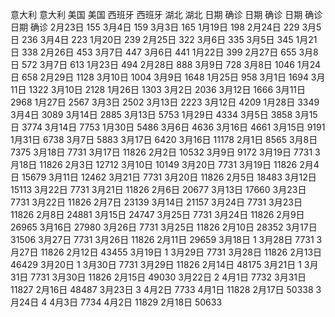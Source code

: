 意大利	意大利	美国 	美国 	西班牙	西班牙	湖北	湖北
日期	确诊	日期	确诊	日期	确诊	日期	确诊
2月23日	155	3月4日	159	3月3日	165	1月19日	198
2月24日	229	3月5日	236	3月4日	223	1月20日	239
2月25日	322	3月6日	335	3月5日	345	1月21日	338
2月26日	453	3月7日	447	3月6日	441	1月22日	399
2月27日	655	3月8日	572	3月7日	613	1月23日	494
2月28日	888	3月9日	728	3月8日	1046	1月24日	658
2月29日	1128	3月10日	1004	3月9日	1648	1月25日	958
3月1日	1694	3月11日	1322	3月10日	2128	1月26日	1303
3月2日	2036	3月12日	1666	3月11日	2968	1月27日	2567
3月3日	2502	3月13日	2223	3月12日	4209	1月28日	3349
3月4日	3089	3月14日	2885	3月13日	5753	1月29日	4334
3月5日	3858	3月15日	3774	3月14日	7753	1月30日	5486
3月6日	4636	3月16日	4661	3月15日	9191	1月31日	6738
3月7日	5883	3月17日	6420	3月16日	11178	2月1日	8565
3月8日	7375	3月18日	7731	3月17日	11826	2月2日	10532
3月9日	9172	3月19日	7731	3月18日	11826	2月3日	12712
3月10日	10149	3月20日	7731	3月19日	11826	2月4日	15679
3月11日	12462	3月21日	7731	3月20日	11826	2月5日	18483
3月12日	15113	3月22日	7731	3月21日	11826	2月6日	20677
3月13日	17660	3月23日	7731	3月22日	11826	2月7日	23139
3月14日	21157	3月24日	7731	3月23日	11826	2月8日	24881
3月15日	24747	3月25日	7731	3月24日	11826	2月9日	26965
3月16日	27980	3月26日	7731	3月25日	11826	2月10日	28352
3月17日	31506	3月27日	7731	3月26日	11826	2月11日	29659
3月18日	1	3月28日	7731	3月27日	11826	2月12日	43455
3月19日	1	3月29日	7731	3月28日	11826	2月13日	46429
3月20日	1	3月30日	7731	3月29日	11826	2月14日	48175
3月21日	1	3月31日	7731	3月30日	11826	2月15日	49030
3月22日	2	4月1日	7732	3月31日	11827	2月16日	48487
3月23日	3	4月2日	7733	4月1日	11828	2月17日	50338
3月24日	4	4月3日	7734	4月2日	11829	2月18日	50633
